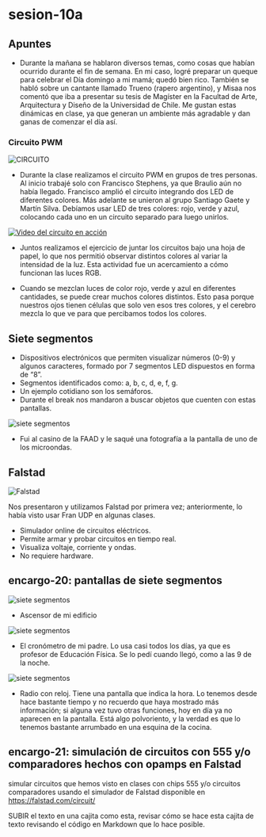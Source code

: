 # sesion-10a

## Apuntes

- Durante la mañana se hablaron diversos temas, como cosas que habían ocurrido durante el fin de semana. En mi caso, logré preparar un queque para celebrar el Día domingo a mi mamá; quedó bien rico. También se habló sobre un cantante llamado Trueno (rapero argentino), y Misaa nos comentó que iba a presentar su tesis de Magíster en la Facultad de Arte, Arquitectura y Diseño de la Universidad de Chile. Me gustan estas dinámicas en clase, ya que generan un ambiente más agradable y dan ganas de comenzar el día así.

### Circuito PWM

![CIRCUITO](./archivos/pwm.png)

- Durante la clase realizamos el circuito PWM en grupos de tres personas. Al inicio trabajé solo con Francisco Stephens, ya que Braulio aún no había llegado. Francisco amplió el circuito integrando dos LED de diferentes colores. Más adelante se unieron al grupo Santiago Gaete y Martín Silva. Debíamos usar LED de tres colores: rojo, verde y azul, colocando cada uno en un circuito separado para luego unirlos.

[![Video del circuito en acción](https://img.youtube.com/vi/8P1cwcV48vQ/0.jpg)](https://www.youtube.com/shorts/8P1cwcV48vQ)

- Juntos realizamos el ejercicio de juntar los circuitos bajo una hoja de papel, lo que nos permitió observar distintos colores al variar la intensidad de la luz. Esta actividad fue un acercamiento a cómo funcionan las luces RGB.

- Cuando se mezclan luces de color rojo, verde y azul en diferentes cantidades, se puede crear muchos colores distintos. Esto pasa porque nuestros ojos tienen células que solo ven esos tres colores, y el cerebro mezcla lo que ve para que percibamos todos los colores.

## Siete segmentos

- Dispositivos electrónicos que permiten visualizar números (0-9) y algunos caracteres, formado por 7 segmentos LED dispuestos en forma de “8”.
- Segmentos identificados como: a, b, c, d, e, f, g.
- Un ejemplo cotidiano son los semáforos.
- Durante el break nos mandaron a buscar objetos que cuenten con estas pantallas.
  
![siete segmentos](./archivos/MICROONDAS.png)

- Fui al casino de la FAAD y le saqué una fotografía a la pantalla de uno de los microondas.

## Falstad
![Falstad](./archivos/Falstad.png)

Nos presentaron y utilizamos Falstad por primera vez; anteriormente, lo había visto usar Fran UDP en algunas clases.

- Simulador online de circuitos eléctricos.
- Permite armar y probar circuitos en tiempo real.
- Visualiza voltaje, corriente y ondas.
- No requiere hardware.
  
## encargo-20: pantallas de siete segmentos

![siete segmentos](./archivos/ascensor.png)

- Ascensor de mi edificio
  
![siete segmentos](./archivos/cronometro.jpeg)
- El cronómetro de mi padre. Lo usa casi todos los días, ya que es profesor de Educación Física. Se lo pedí cuando llegó, como a las 9 de la noche.
  
![siete segmentos](./archivos/RADIO.png)
- Radio con reloj. Tiene una pantalla que indica la hora. Lo tenemos desde hace bastante tiempo y no recuerdo que haya mostrado más información; si alguna vez tuvo otras funciones, hoy en día ya no aparecen en la pantalla. Está algo polvoriento, y la verdad es que lo tenemos bastante arrumbado en una esquina de la cocina.

## encargo-21: simulación de circuitos con 555 y/o comparadores hechos con opamps en Falstad

simular circuitos que hemos visto en clases con chips 555 y/o circuitos comparadores usando el simulador de Falstad disponible en https://falstad.com/circuit/

SUBIR el texto en una cajita como esta, revisar cómo se hace esta cajita de texto revisando el código en Markdown que lo hace posible.

